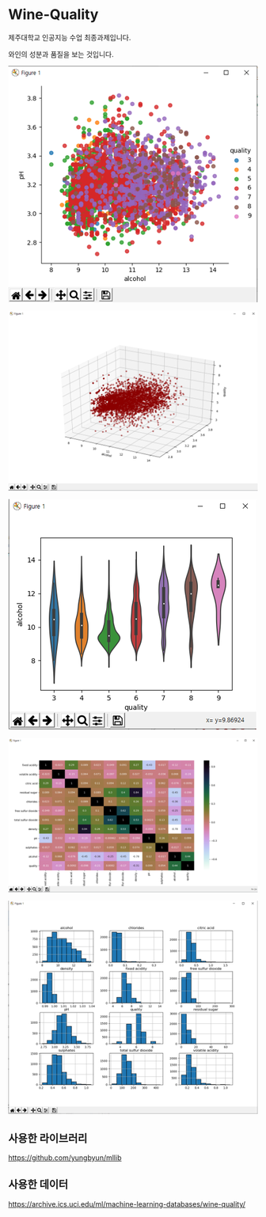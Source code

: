 # Wine-Quality

제주대학교 인공지능 수업 최종과제입니다.

와인의 성분과 품질을 보는 것입니다.


![Figure1](https://github.com/44Chick/Task_AI/blob/master/images/1.png)

![Figure2](https://github.com/44Chick/Task_AI/blob/master/images/2.png)

![Figure3](https://github.com/44Chick/Task_AI/blob/master/images/3.png)

![Figure4](https://github.com/44Chick/Task_AI/blob/master/images/4.png)

![Figure5](https://github.com/44Chick/Task_AI/blob/master/images/5.png)





## 사용한 라이브러리
https://github.com/yungbyun/mllib

## 사용한 데이터
https://archive.ics.uci.edu/ml/machine-learning-databases/wine-quality/
